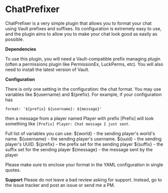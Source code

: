# ChatPrefixer

ChatPrefixer is a very simple plugin that allows you to format your chat using Vault prefixes and suffixes. Its configuration is extremely easy to use, and the plugin aims to allow you to make your chat look good as easily as possible.

**Dependencies**

To use this plugin, you will need a Vault-compatible prefix managing plugin (often a permissions plugin like PermissionEx, LuckPerms, etc). You will also need to install the latest version of Vault.

**Configuration**

There is only one setting in the configuration: the chat format. You may use variables like ${username} and ${prefix}. For example, if your configuration has
```
format: '${prefix} ${username}: ${message}'
```
then a message from a player named Player with prefix [Prefix] will look something like
`[Prefix] Player: Chat message I just sent`.

Full list of variables you can use:
${world} - the sending player's world's name.
${username} - the sending player's username.
${uuid} - the sending player's UUID.
${prefix} - the prefix set for the sending player
${suffix} - the suffix set for the sending player
${message} - the message sent by the player

Please make sure to enclose your format in the YAML configuration in single quotes.

**Support**
Please do not leave a bad review asking for support. Instead, go to the issue tracker and post an issue or send me a PM.
